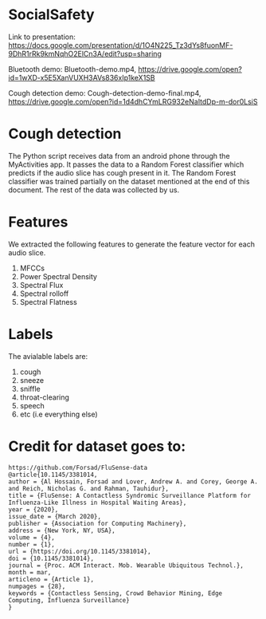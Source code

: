 # SocialSafety
Link to presentation: https://docs.google.com/presentation/d/1O4N225_Tz3dYs8fuonMF-9DhR1rRk9kmNqhO2ElCn3A/edit?usp=sharing

Bluetooth demo: Bluetooth-demo.mp4, https://drive.google.com/open?id=1wXD-x5E5XanVUXH3AVs836xIp1keX1SB

Cough detection demo: Cough-detection-demo-final.mp4, https://drive.google.com/open?id=1d4dhCYmLRG932eNaItdDp-m-dor0LsiS


# Cough detection
The Python script receives data from an android phone through the MyActivities app. It passes the data to a Random Forest classifier which predicts if the audio slice has cough present in it.
The Random Forest classifier was trained partially on the dataset mentioned at the end of this document. The rest of the data was collected by us.

# Features
We extracted the following features to generate the feature vector for each audio slice.

1. MFCCs
2. Power Spectral Density
3. Spectral Flux
4. Spectral rolloff
5. Spectral Flatness


# Labels

The avialable labels are:

1. cough
2. sneeze
3. sniffle
4. throat-clearing
5. speech
6. etc (i.e everything else)

# Credit for dataset goes to:
    https://github.com/Forsad/FluSense-data
    @article{10.1145/3381014,
    author = {Al Hossain, Forsad and Lover, Andrew A. and Corey, George A. and Reich, Nicholas G. and Rahman, Tauhidur},
    title = {FluSense: A Contactless Syndromic Surveillance Platform for Influenza-Like Illness in Hospital Waiting Areas},
    year = {2020},
    issue_date = {March 2020},
    publisher = {Association for Computing Machinery},
    address = {New York, NY, USA},
    volume = {4},
    number = {1},
    url = {https://doi.org/10.1145/3381014},
    doi = {10.1145/3381014},
    journal = {Proc. ACM Interact. Mob. Wearable Ubiquitous Technol.},
    month = mar,
    articleno = {Article 1},
    numpages = {28},
    keywords = {Contactless Sensing, Crowd Behavior Mining, Edge Computing, Influenza Surveillance}
    }


